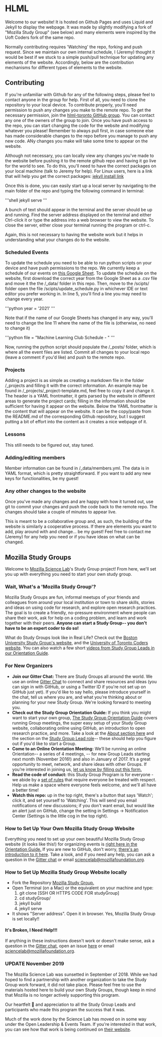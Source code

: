 # HLML

Welcome to our website!
It is hosted on Github Pages and uses Liquid and Jekyll to display the webpage.
It was made by slightly modifying a fork of "Mozilla Study Group" (see below) and many elements were inspired by the Uoft Coders fork of the same repo.

Normally contributing requires 'Watching' the repo, forking and push request.
Since we maintain our own internal schedule, I (Jeremy) thought it would be best if we stuck to a simple push/pull technique for updating any elements of the website.
Accordingly, below are the contribution mechanisms for different types of elements to the website.

## Contributing

If you're unfamiliar with Github for any of the following steps, please feel to contact anyone in the group for help.
First of all, you need to clone the repository to your local device.
To contribute properly, you'll need permission to push any changes you make to the remote repo.
To get the necessary permission, join the [hlml-toronto GitHub group](https://github.com/hlml-toronto).
You can contact any one of the owners of the group to join.
Once you have push access to the repo, you can start changing the code for the website and modifying whatever you please!
Remember to always pull first, in case someone else has made considerable changes to the repo before you manage to push any new code.
ANy changes you make will take some time to appear on the website.

Although not necessary, you can locally view any changes you've made to the website before pushing it to the remote github repo and having it go live for the world to see.
To do this, you'll need to have the correct packages on your local machine (talk to Jeremy for help).
For Linux users, here is a link that will help you get the correct packages: [jekyll install link](https://jekyllrb.com/docs/installation/ubuntu/)

Once this is done, you can easily start up a local server by navigating to the main folder of the repo and typing the following command in terminal:

'''shell
jekyll serve
'''

A bunch of text should appear in the terminal and the server should be up and running.
Find the server address displayed on the temrinal and either Ctrl-click it or type the address into a web browser to view the website.
To close the server, either close your terminal running the program or ctrl-c.

Again, this is not necessary to having the website work but it helps in understanding what your changes do to the website.

### Scheduled Events

To update the schedule you need to be able to run python scripts on your device and have push permissions to the repo.
We currently keep a schedule of our events on [this Google Sheet](https://docs.google.com/spreadsheets/d/1g5YJG3eM5Nce51zA7Vuy-tRkN3CzBXFOp02jR28Tjas/edit?usp=sharing).
To update the schedule on the website, first download the correct year from the Google Sheet as a .csv file and move it the the /\_data/ folder in this repo.
Then, move to the /scipts/ folder open the file /scipts/update_schedule.py in whichever IDE or text editor you prefer working in.
In line 5, you'll find a line you may need to change every year.

'''python
year = '2021'
'''

Note that if the name of our Google Sheets has changed in any way, you'll need to change the line 11 where the name of the file is (otherwise, no need to change it)

'''python
file = "Machine Learning Club Schedule - "
'''

Now, running the python script should populate the /\_posts/ folder, which is where all the event files are listed.
Commit all changes to your local repo (leave a comment if you'd like) and push to the remote repo.

### Projects

Adding a project is as simple as creating a markdown file in the folder /\_projects and filling it with the correct information.
An example may be found in /\_projects/\_project-template.md, feel free to copy it and change it.
The header is a YAML frontmatter, it gets parsed by the website in different areas to generate the project cards; filling in the information should be sufficient for having it appear on the website.
Below the YAML frontmatter is the content that will appear on the website.
It can be the copy/paste from the README.md of the corresponding Github repository, but I suggest putting a bit of effort into the content as it creates a nice webpage of it.

### Lessons

This still needs to be figured out, stay tuned.

### Adding/editing members

Member information can be found in /\_data/members.yml.
The data is in YAML format, which is pretty straightforward.
If you want to add any new keys for functionalities, be my guest!

### Any other changes to the website

Once you've made any changes and are happy with how it turned out, use git to commit your changes and push the code back to the remote repo.
The changes should take a couple of minutes to appear live.

This is meant to be a collaborative group and, as such, the building of the website is similarly a cooperative process.
If there are elements you want to add, play around with and change... be my guest!
Feel free to contact me (Jeremy) for any help you need or if you have ideas on what can be changed.

## Mozilla Study Groups

Welcome to [Mozilla Science Lab](https://www.mozillascience.org/)'s Study Group project! From here, we'll set you up with everything you need to start your own study group.

### Wait, What's a 'Mozilla Study Group'?

Mozilla Study Groups are fun, informal meetups of your friends and colleagues from around your local institution or town to share skills, stories and ideas on using code for research, and explore open research practices. The goal is to create a friendly, no-pressure environment where people can share their work, ask for help on a coding problem, and learn and work together with their peers. **Anyone can start a Study Group-- you don't have to be an expert coder to do so!**

What do Study Groups look like in Real Life? Check out the [Boston University Study Group's website](http://study.bu.edu/), and the [University of Toronto Coders website](https://uoftcoders.github.io/studyGroup/). You can also watch a few short [videos from Study Group Leads in our Orientation Guide](https://mozillascience.github.io/study-group-orientation/1-about-study-groups.html).


### For New Organizers
* **Join our Gitter Chat:** There are Study Groups all around the world. We use an online [Gitter Chat](https://gitter.im/mozillascience/studyGroup) to connect and share resources and ideas (you can sign in with GitHub, or using a Twitter ID if you're not set up on GitHub just yet). If you'd like to say hello, please introduce yourself in the chat, tell us where you are, and what you're thinking about or planning for your new Study Group. We're looking forward to meeting you.
* **Check out the Study Group Orientation Guide:**  If you think you might want to start your own group, [The Study Group Orientation Guide](https://mozillascience.github.io/study-group-orientation/index.html) covers running Group meetings, the super easy setup of your Study Group website, collaborating online using GitHub, an introduction to open research practice, and more. Take a look at the [About section here](https://mozillascience.github.io/study-group-orientation/1-about-study-groups.html) and the section on the [Study Group Lead role](https://mozillascience.github.io/study-group-orientation/1.1-lead-role.html)-- these should help you figure out if you'd like to start a Group.  
* **Come to an Online Orientation Meeting:** We’ll be running an online Orientation-- a series of 4 meetings, -- for new Group Leads starting next month (November 2016!) and also in January of 2017. It’s a great opportunity to meet, network, and share ideas with other Groups.  If you’re interested in joining us, [let us know by filling out this form.](https://docs.google.com/a/mozillafoundation.org/forms/d/e/1FAIpQLSdtKqAMQnKri-0xLx4hD_fpb000n9czsQd4oo9B2JUgtuIVlg/viewform?c=0&w=1)
* **Read the code of conduct:** this Study Group Program is for everyone - we abide by a [set of rules](https://www.mozillascience.org/code-of-conduct/) that require everyone be treated with respect. Help us make a space where everyone feels welcome, and we'll all have a better time!
* **Watch this repo:** up in the top right, there's a button that says 'Watch'; click it, and set yourself to 'Watching'. This will send you email notifications of new discussions; if you don't want email, but would like an alert just on GitHub, change the setting in Settings -> Notification Center (Settings is the little cog in the top right).

### How to Set Up Your Own Mozilla Study Group Website

Everything you need to set up your own beautiful Mozilla Study Group website (it looks like this!) for organizing events is [right here in the Orientation Guide.](https://mozillascience.github.io/study-group-orientation/3.3-get-online.html) If you are new to GitHub, don't worry, [there's an introduction to it here](https://mozillascience.github.io/study-group-orientation/3.1-collab-vers-github.html). Take a look, and if you need any help, you can ask a question in the [Gitter chat](https://gitter.im/mozillascience/studyGroup) or email sciencelab@mozillafoundation.org.

### How to Set Up Mozilla Study Group Website locally

* Fork the Repository [Mozilla Study Group.](https://github.com/mozillascience/studyGroup)
* Open Terminal (on a Mac) or the equivalent on your machine and type:
	1. git clone [SSH OR HTTPS CODE FOR studyGroup]
	2. cd studyGroup/
	3. jekyll build
	4. jekyll serve
* It shows "Server address". Open it in browser. Yes, Mozilla Study Group is set locally!!

#### It's Broken, I Need Help!!!

If anything in these instructions doesn't work or doesn't make sense, ask a question in the [Gitter chat](https://gitter.im/mozillascience/studyGroup), open an issue [here](https://github.com/mozillascience/studyGroup/issues) or email sciencelab@mozillafoundation.org.

### UPDATE November 2019

The Mozilla Science Lab was sunsetted in September of 2018.  While we had hoped to find a partnership with another organization to take the Study Group work forward, it did not take place.  Please feel free to use the materials hosted here to build your own Study Groups, though keep in mind that Mozilla is no longer actively supporting this program.

Our heartfelt :sparkling_heart: and appreciation to all the Study Group Leads and participants who made this program the success that it was.

Much of the work done by the Science Lab has moved on in some way under the Open Leadership & Events Team.  If you're interested in that work, you can see how that work is being continued on [their website](https://foundation.mozilla.org/en/initiatives/open-leadership-events/).
